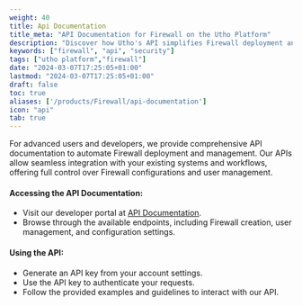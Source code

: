 ```yaml
---
weight: 40
title: Api Documentation
title_meta: "API Documentation for Firewall on the Utho Platform"
description: "Discover how Utho's API simplifies Firewall deployment and management, allowing you to integrate seamlessly with your cloud infrastructure."
keywords: ["firewall", "api", "security"]
tags: ["utho platform","firewall"]
date: "2024-03-07T17:25:05+01:00"
lastmod: "2024-03-07T17:25:05+01:00"
draft: false
toc: true
aliases: ['/products/Firewall/api-documentation']
icon: "api"
tab: true
---
```

For advanced users and developers, we provide comprehensive API documentation to automate Firewall deployment and management. Our APIs allow seamless integration with your existing systems and workflows, offering full control over Firewall configurations and user management.

#### Accessing the API Documentation:

* Visit our developer portal at [API Documentation](https://utho.com/api-docs/?utm_source=docs#api-firewall).
* Browse through the available endpoints, including Firewall creation, user management, and configuration settings.

#### Using the API:

* Generate an API key from your account settings.
* Use the API key to authenticate your requests.
* Follow the provided examples and guidelines to interact with our API.
